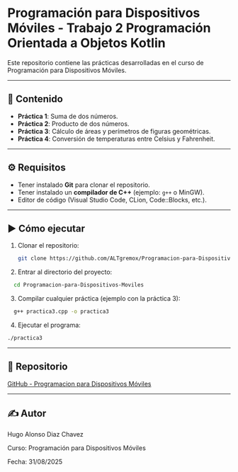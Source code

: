 # Programación para Dispositivos Móviles - Trabajo 2 Programación Orientada a Objetos Kotlin

Este repositorio contiene las prácticas desarrolladas en el curso de Programación para Dispositivos Móviles.  


---

## 📂 Contenido
- **Práctica 1**: Suma de dos números.  
- **Práctica 2**: Producto de dos números.  
- **Práctica 3**: Cálculo de áreas y perímetros de figuras geométricas.  
- **Práctica 4**: Conversión de temperaturas entre Celsius y Fahrenheit.  

---

## ⚙️ Requisitos
- Tener instalado **Git** para clonar el repositorio.  
- Tener instalado un **compilador de C++** (ejemplo: `g++` o MinGW).  
- Editor de código (Visual Studio Code, CLion, Code::Blocks, etc.).  

---

## ▶️ Cómo ejecutar
1. Clonar el repositorio:
   ```bash
   git clone https://github.com/ALTgremox/Programacion-para-Dispositivos-Moviles.git


2. Entrar al directorio del proyecto:
  ```bash
    cd Programacion-para-Dispositivos-Moviles
  ```

3. Compilar cualquier práctica (ejemplo con la práctica 3):
  ```bash
    g++ practica3.cpp -o practica3
  ```

4. Ejecutar el programa:
  ```bash
  ./practica3
  ```

---

## 🔗 Repositorio

[GitHub - Programacion para Dispositivos Móviles](https://github.com/ALTgremox/Programacion-para-Dispositivos-Moviles)

---
## ✍️ Autor

Hugo Alonso Diaz Chavez

Curso: Programación para Dispositivos Móviles

Fecha: 31/08/2025
